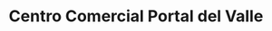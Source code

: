 ---
title: "Centro Comercial Portal del Valle"
url: /galvarino/centro-comercial-portal-del-valle/
shop: Allgemein
---